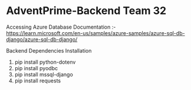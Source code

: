# AdventPrime-Backend Team 32

Accessing Azure Database Documentation :- https://learn.microsoft.com/en-us/samples/azure-samples/azure-sql-db-django/azure-sql-db-django/

Backend Dependencies Installation
1. pip install python-dotenv
2. pip install pyodbc
3. pip install mssql-django
4. pip install requests
